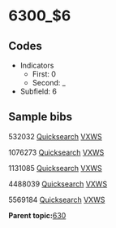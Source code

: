 # 6300\_$6

## Codes

-   Indicators
    -   First: 0
    -   Second: \_
-   Subfield: 6

## Sample bibs

532032 [Quicksearch](https://search.library.yale.edu/catalog/532032) [VXWS](http://prodorbis.library.yale.edu:7014/vxws/GetHoldingsService?bibId=532032)

1076273 [Quicksearch](https://search.library.yale.edu/catalog/1076273) [VXWS](http://prodorbis.library.yale.edu:7014/vxws/GetHoldingsService?bibId=1076273)

1131085 [Quicksearch](https://search.library.yale.edu/catalog/1131085) [VXWS](http://prodorbis.library.yale.edu:7014/vxws/GetHoldingsService?bibId=1131085)

4488039 [Quicksearch](https://search.library.yale.edu/catalog/4488039) [VXWS](http://prodorbis.library.yale.edu:7014/vxws/GetHoldingsService?bibId=4488039)

5569184 [Quicksearch](https://search.library.yale.edu/catalog/5569184) [VXWS](http://prodorbis.library.yale.edu:7014/vxws/GetHoldingsService?bibId=5569184)

**Parent topic:**[630](../../tags/630/630.md)

